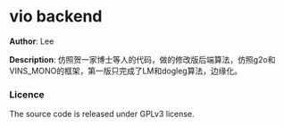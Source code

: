 
# vio backend
**Author**: Lee

**Description**:
仿照贺一家博士等人的代码，做的修改版后端算法，仿照g2o和VINS_MONO的框架，第一版只完成了LM和dogleg算法，边缘化。

### Licence

The source code is released under GPLv3 license.
